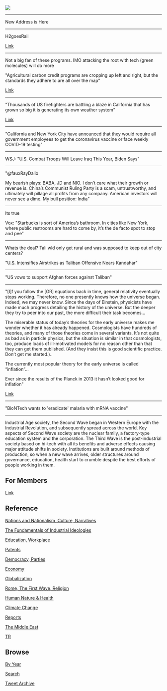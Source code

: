 
<img src="https://drive.google.com/uc?export=view&id=1B2wf9R7AMH1d7Vw6e2mucLbIQ5NSjir7"/>

---

New Address is Here

---


H2goesRail

[Link](https://bit.ly/3iROHbs)

---

Not a big fan of these programs. IMO attacking the root with tech
(green molecules) will do more

"Agricultural carbon credit programs are cropping up left and right,
but the standards they adhere to are all over the map"

[Link](https://www.politico.com/news/2021/07/26/agriculture-carbon-credits-500744)

---

"Thousands of US firefighters are battling a blaze in California that
has grown so big it is generating its own weather system"

[Link](http://u.afp.com/Uaa2 )

---

"California and New York City have announced that they would require
all government employees to get the coronavirus vaccine or face weekly
COVID-19 testing"

---

WSJ: "U.S. Combat Troops Will Leave Iraq This Year, Biden Says"

---

"@fauxRayDalio

My bearish plays: BABA, JD and NIO. I don’t care what their growth or
revenue is. China’s Communist Ruling Party is a scam, untrustworthy,
and ultimately will pillage all profits from any company. American
investors will never see a dime. My bull position: India"

---

Its true

Vox: "Starbucks is sort of America’s bathroom. In cities like New
York, where public restrooms are hard to come by, it’s the de facto
spot to stop and pee"

---

Whats the deal? Tali wld only get rural and was supposed to keep out
of city centers?

"U.S. Intensifies Airstrikes as Taliban Offensive Nears Kandahar"

---

"US vows to support Afghan forces against Taliban"

---

"[I]f you follow the [GR] equations back in time, general relativity
eventually stops working. Therefore, no one presently knows how the
universe began. Indeed, we may never know. Since the days of Einstein,
physicists have made much progress detailing the history of the
universe. But the deeper they try to peer into our past, the more
difficult their task becomes...

The miserable status of today’s theories for the early universe makes
me wonder whether it has already happened. Cosmologists have hundreds
of theories, and many of those theories come in several variants. It’s
not quite as bad as in particle physics, but the situation is similar
in that cosmologists, too, produce loads of ill-motivated models for
no reason other than that they can get them published. (And they
insist this is good scientific practice. Don’t get me started.)..

The currently most popular theory for the early universe is called “inflation”...

Ever since the results of the Planck in 2013 it hasn’t looked good for inflation"

[Link](http://backreaction.blogspot.com/2019/03/inflation-status-update.html)

---

"BioNTech wants to 'eradicate' malaria with mRNA vaccine"

---

Industrial Age society, the Second Wave began in Western Europe with
the Industrial Revolution, and subsequently spread across the
world. Key aspects of Second Wave society are the nuclear family, a
factory-type education system and the corporation. The Third Wave is
the post-industrial society based on hi-tech with all its benefits and
adverse effects causing major attitude shifts in society. Institutions
are built around methods of production, so when a new wave arrives,
older structures around governance, education, health start to crumble
despite the best efforts of people working in them.

## For Members

[Link](https://thirdwave-members.herokuapp.com)

## Reference

[Nations and Nationalism, Culture, Narratives](/2013/02/nations-and-nationalism.md)

[The Fundamentals of Industrial Ideologies](/2011/04/fundamentals-of-industrial-ideologies.md)

[Education, Workplace](2017/09/education-workplace.md)

[Patents](/2018/09/patents.md)

[Democracy, Parties](/2016/11/democracy.md)

[Economy](/2018/05/economy.md)

[Globalization](/2018/09/globalization.md)

[Rome, The First Wave, Religion](/2017/12/rome.md)

[Human Nature & Health](/2020/07/human-nature.md)

[Climate Change](/2018/12/climate.md)

[Reports](/2019/05/reports.md)

[The Middle East](/2019/07/middleeast.md)

[TR](../tr)

## Browse

[By Year](years.md)

[Search](search.html)

[Tweet Archive](/tweets/README.md)



